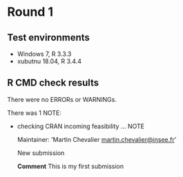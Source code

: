 # Round 1

## Test environments
* Windows 7, R 3.3.3
* xubutnu 18.04, R 3.4.4

## R CMD check results
There were no ERRORs or WARNINGs. 

There was 1 NOTE:

* checking CRAN incoming feasibility ... NOTE
    
    Maintainer: 'Martin Chevalier <martin.chevalier@insee.fr>'
    
    New submission
    
    **Comment** This is my first submission